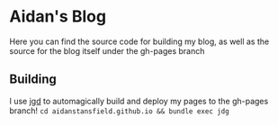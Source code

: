 # Aidan's Blog
Here you can find the source code for building my blog, as well as the source for the blog itself under the gh-pages branch
## Building
I use [jgd](https://github.com/yegor256/jekyll-github-deploy) to automagically build and deploy my pages to the gh-pages branch!
`cd aidanstansfield.github.io && bundle exec jdg`
